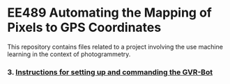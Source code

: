 # EE489 Automating the Mapping of Pixels to GPS Coordinates

This repository contains files related to a project involving the use machine learning in the context of photogrammetry.  

### 3. [Instructions for setting up and commanding the GVR-Bot](https://github.com/westpoint-robotics/ee489_pixel_to_gps/blob/master/gvr_setup/README.md)


